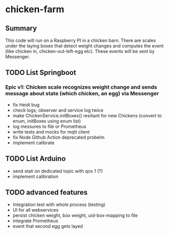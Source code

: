 # chicken-farm

## Summary

This code will run on a Raspberry PI in a chicken barn. There are scales under the laying boxes that detect weight changes and computes the event (like chicken in, chicken-out-left-egg etc). These events will be sent by Messenger.

## TODO List Springboot

### Epic v1: Chicken scale recognizes weight change and sends message about state (which chicken, an egg) via Messenger

* fix Heidi bug
* check logs; observer and service log twice
* make ChickenService.initBoxes() resiliant for new Chickens (convert to enum, initBoxes using enum list)
* log messures to file or Prometheus
* write tests and mocks for mqtt client
* fix Node Github Action deprecated probelm
* implement calibrate


## TODO List Arduino

* send stati on dedicated topic with qos 1 (?)
* implement calibration




## TODO advanced features

* Integration test with whole process (testing)
* UI for all webservices
* persist chicken weight, box weight, uid-box-mapping to file
* integrate Prometheus
* event that second egg gets layed
